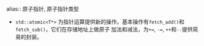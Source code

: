 alias:: 原子指针, 原子指针类型

- ``std::atomic<T*>`` 为指针运算提供新的操作。基本操作有``fetch_add()``和``fetch_sub()``，它们在存储地址上做原子
  加法和减法，为``+=``, ``-=``, ``++``和``--``提供简易的封装。